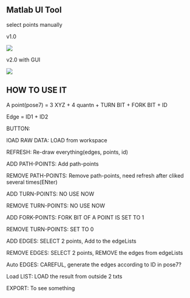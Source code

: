 ## Matlab UI Tool

select points manually

v1.0

![](https://github.com/ZJUYH/topological_path_planner/raw/master/img/img.png)

v2.0 with GUI

![](https://github.com/ZJUYH/topological_path_planner/raw/master/img/vvv.jpg)

## HOW TO USE IT

A point(pose7) = 3 XYZ + 4 quantn + TURN BIT + FORK BIT + ID

Edge = ID1 + ID2

BUTTON:

lOAD RAW DATA:		LOAD from workspace

REFRESH:		Re-draw everything(edges, points, id)

ADD PATH-POINTS:	Add path-points

REMOVE PATH-POINTS:	Remove path-points, need refresh after cliked several times(ENter)

ADD TURN-POINTS:	NO USE NOW

REMOVE TURN-POINTS:	NO USE NOW

ADD FORK-POINTS:	FORK BIT OF A POINT IS SET TO 1

REMOVE TURN-POINTS:	SET TO 0

ADD EDGES: 		SELECT 2 points, Add to the edgeLists

REMOVE EDGES:		SELECT 2 points, REMOVE the edges from edgeLists

Auto EDGES:  		CAREFUL, generate the edges according to ID in pose7?

Load LIST:		LOAD the result from outside 2 txts

EXPORT:			To see something
